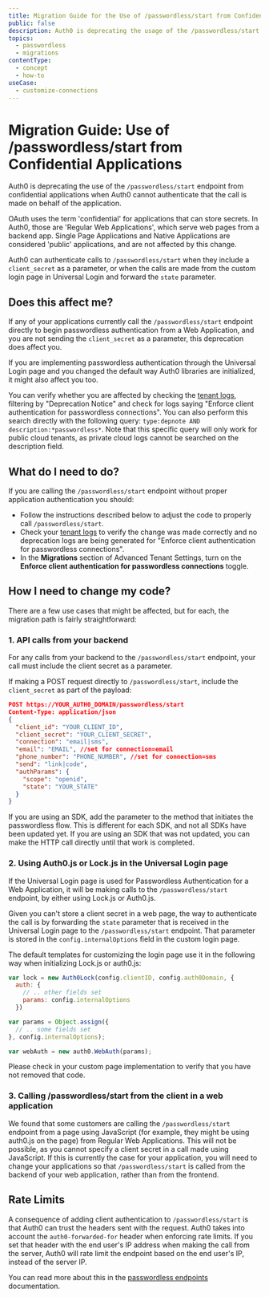 ```yaml
---
title: Migration Guide for the Use of /passwordless/start from Confidential Applications
public: false
description: Auth0 is deprecating the usage of the /passwordless/start endpoint from confidential applications without a client secret in the request.
topics:
  - passwordless
  - migrations
contentType:
  - concept
  - how-to
useCase:
  - customize-connections
---
```

# Migration Guide: Use of /passwordless/start from Confidential Applications

Auth0 is deprecating the use of the `/passwordless/start` endpoint from confidential applications when Auth0 cannot authenticate that the call is made on behalf of the application.

OAuth uses the term 'confidential' for applications that can store secrets. In Auth0, those are 'Regular Web Applications', which serve web pages from a backend app. Single Page Applications and Native Applications are considered 'public' applications, and are not affected by this change.

Auth0 can authenticate calls to `/passwordless/start` when they include a `client_secret` as a parameter, or when the calls are made from the custom login page in Universal Login and forward the `state` parameter.

## Does this affect me?

If any of your applications currently call the `/passwordless/start` endpoint directly to begin passwordless authentication from a Web Application, and you are not sending the `client_secret` as a parameter, this deprecation does affect you. 

If you are implementing passwordless authentication through the Universal Login page and you changed the default way Auth0 libraries are initialized, it might also affect you too.

You can verify whether you are affected by checking the [tenant logs](${manage_url}/#/logs), filtering by "Deprecation Notice" and check for logs saying "Enforce client authentication for passwordless connections". You can also perform this search directly with the following query: `type:depnote AND description:*passwordless*`. Note that this specific query will only work for public cloud tenants, as private cloud logs cannot be searched on the description field.

## What do I need to do?

If you are calling the `/passwordless/start` endpoint without proper application authentication you should:

- Follow the instructions described below to adjust the code to properly call `/passwordless/start`.
- Check your [tenant logs](${manage_url}/#/logs) to verify the change was made correctly and no deprecation logs are being generated for "Enforce client authentication for passwordless connections".
- In the **Migrations** section of Advanced Tenant Settings, turn on the **Enforce client authentication for passwordless connections** toggle.

## How I need to change my code?

There are a few use cases that might be affected, but for each, the migration path is fairly straightforward:

### 1. API calls from your backend

For any calls from your backend to the `/passwordless/start` endpoint, your call must include the client secret as a parameter.

If making a POST request directly to `/passwordless/start`, include the `client_secret` as part of the payload: 

```json
POST https://YOUR_AUTH0_DOMAIN/passwordless/start
Content-Type: application/json
{
  "client_id": "YOUR_CLIENT_ID",
  "client_secret": "YOUR_CLIENT_SECRET",
  "connection": "email|sms",
  "email": "EMAIL", //set for connection=email
  "phone_number": "PHONE_NUMBER", //set for connection=sms
  "send": "link|code",
  "authParams": { 
    "scope": "openid",
    "state": "YOUR_STATE"
  }
}
```

If you are using an SDK, add the parameter to the method that initiates the passwordless flow. This is different for each SDK, and not all SDKs have been updated yet. If you are using an SDK that was not updated, you can make the HTTP call directly until that work is completed.

### 2. Using Auth0.js or Lock.js in the Universal Login page

If the Universal Login page is used for Passwordless Authentication for a Web Application, it will be making calls to the `/passwordless/start` endpoint, by either using Lock.js or Auth0.js.

Given you can't store a client secret in a web page, the way to authenticate the call is by forwarding the `state` parameter that is received in the Universal Login page to the `/passwordless/start` endpoint. That parameter is stored in the `config.internalOptions` field in the custom login page. 

The default templates for customizing the login page use it in the following way when initializing Lock.js or auth0.js:

```js
var lock = new Auth0Lock(config.clientID, config.auth0Domain, {
  auth: {
    // .. other fields set
    params: config.internalOptions
  })
```

```js
var params = Object.assign({
  // .. some fields set
}, config.internalOptions);

var webAuth = new auth0.WebAuth(params);
```

Please check in your custom page implementation to verify that you have not removed that code.

### 3. Calling /passwordless/start from the client in a web application

We found that some customers are calling the `/passwordless/start` endpoint from a page using JavaScript (for example, they might be using auth0.js on the page) from Regular Web Applications. This will not be possible, as you cannot specify a client secret in a call made using JavaScript. If this is currently the case for your application, you will need to change your applications so that `/passwordless/start` is called from the backend of your web application, rather than from the frontend.

## Rate Limits

A consequence of adding client authentication to `/passwordless/start` is that Auth0 can trust the headers sent with the request. Auth0 takes into account the `auth0-forwarded-for` header when enforcing rate limits. If you set that header with the end user's IP address when making the call from the server, Auth0 will rate limit the endpoint based on the end user's IP, instead of the server IP.

You can read more about this in the [passwordless endpoints](/connections/passwordless/reference/relevant-api-endpoints#rate-limiting-in-passwordless-endpoints) documentation.
